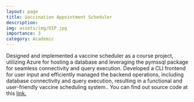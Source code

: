 ```yaml
---
layout: page
title: Vaccination Appointment Scheduler
description: 
img: assets/img/OIP.jpg
importance: 3
category: Academic
---
```


Designed and implemented a vaccine scheduler as a course project, utilizing Azure for hosting a database and leveraging the pymssql package for seamless connectivity and query execution. Developed a CLI frontend for user input and efficiently managed the backend operations, including database connectivity and query execution, resulting in a functional and user-friendly vaccine scheduling system.. You can find out source code at this <a href="https://github.com/Aadharc/DBMS_Hospital_app">link.</a>

